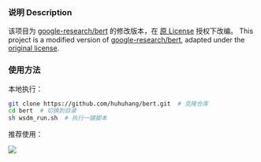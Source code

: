 ### 说明 Description

该项目为 [google-research/bert](https://github.com/google-research/bert) 的修改版本，在 [原 License](https://github.com/google-research/bert/blob/master/LICENSE) 授权下改编。
This project is a modified version of [google-research/bert](https://github.com/google-research/bert), adapted under the [original license](https://github.com/google-research/bert/blob/master/LICENSE).

### 使用方法

本地执行：

```bash
git clone https://github.com/huhuhang/bert.git  # 克隆仓库
cd bert  # 切换到目录
sh wsdm_run.sh  # 执行一键脚本
```

推荐使用：
<br />

[![](https://img.shields.io/badge/Kaggle%20Kernels-启动-brightgreen.svg?style=flat-square&logo=kaggle)](https://www.kaggle.com/louplus/google-bert)
